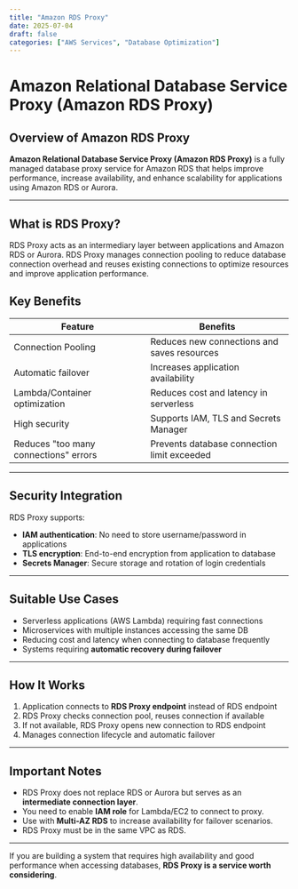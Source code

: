 ```yaml
---
title: "Amazon RDS Proxy"
date: 2025-07-04
draft: false
categories: ["AWS Services", "Database Optimization"]
---
```


# Amazon Relational Database Service Proxy (Amazon RDS Proxy) 

## Overview of Amazon RDS Proxy

**Amazon Relational Database Service Proxy (Amazon RDS Proxy)** is a fully managed database proxy service for Amazon RDS that helps improve performance, increase availability, and enhance scalability for applications using Amazon RDS or Aurora.

---

## What is RDS Proxy?

RDS Proxy acts as an intermediary layer between applications and Amazon RDS or Aurora. RDS Proxy manages connection pooling to reduce database connection overhead and reuses existing connections to optimize resources and improve application performance.

## Key Benefits

| Feature                      | Benefits                                          |
|------------------------------|---------------------------------------------------|
| Connection Pooling           | Reduces new connections and saves resources       |
| Automatic failover           | Increases application availability                 |
| Lambda/Container optimization| Reduces cost and latency in serverless           |
| High security               | Supports IAM, TLS and Secrets Manager            |
| Reduces "too many connections" errors | Prevents database connection limit exceeded |

---

## Security Integration

RDS Proxy supports:

- **IAM authentication**: No need to store username/password in applications
- **TLS encryption**: End-to-end encryption from application to database
- **Secrets Manager**: Secure storage and rotation of login credentials

---

## Suitable Use Cases

- Serverless applications (AWS Lambda) requiring fast connections
- Microservices with multiple instances accessing the same DB
- Reducing cost and latency when connecting to database frequently
- Systems requiring **automatic recovery during failover**

---

## How It Works

1. Application connects to **RDS Proxy endpoint** instead of RDS endpoint
2. RDS Proxy checks connection pool, reuses connection if available
3. If not available, RDS Proxy opens new connection to RDS endpoint
4. Manages connection lifecycle and automatic failover

---

## Important Notes

- RDS Proxy does not replace RDS or Aurora but serves as an **intermediate connection layer**.
- You need to enable **IAM role** for Lambda/EC2 to connect to proxy.
- Use with **Multi-AZ RDS** to increase availability for failover scenarios.
- RDS Proxy must be in the same VPC as RDS.

---

If you are building a system that requires high availability and good performance when accessing databases, **RDS Proxy is a service worth considering**.